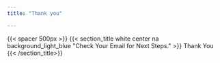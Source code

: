 ```yaml
---
title: "Thank you"

---
```

{{< spacer 500px >}}
{{< section_title white center na background_light_blue "Check Your Email for Next Steps." >}} Thank You {{< /section_title>}} 